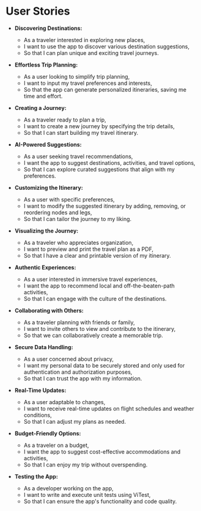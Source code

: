 # User Stories

- **Discovering Destinations:**
  - As a traveler interested in exploring new places,
  - I want to use the app to discover various destination suggestions,
  - So that I can plan unique and exciting travel journeys.

- **Effortless Trip Planning:**
  - As a user looking to simplify trip planning,
  - I want to input my travel preferences and interests,
  - So that the app can generate personalized itineraries, saving me time and effort.

- **Creating a Journey:**
  - As a traveler ready to plan a trip,
  - I want to create a new journey by specifying the trip details,
  - So that I can start building my travel itinerary.

- **AI-Powered Suggestions:**
  - As a user seeking travel recommendations,
  - I want the app to suggest destinations, activities, and travel options,
  - So that I can explore curated suggestions that align with my preferences.

- **Customizing the Itinerary:**
  - As a user with specific preferences,
  - I want to modify the suggested itinerary by adding, removing, or reordering nodes and legs,
  - So that I can tailor the journey to my liking.

- **Visualizing the Journey:**
  - As a traveler who appreciates organization,
  - I want to preview and print the travel plan as a PDF,
  - So that I have a clear and printable version of my itinerary.

- **Authentic Experiences:**
  - As a user interested in immersive travel experiences,
  - I want the app to recommend local and off-the-beaten-path activities,
  - So that I can engage with the culture of the destinations.

- **Collaborating with Others:**
  - As a traveler planning with friends or family,
  - I want to invite others to view and contribute to the itinerary,
  - So that we can collaboratively create a memorable trip.

- **Secure Data Handling:**
  - As a user concerned about privacy,
  - I want my personal data to be securely stored and only used for authentication and authorization purposes,
  - So that I can trust the app with my information.

- **Real-Time Updates:**
  - As a user adaptable to changes,
  - I want to receive real-time updates on flight schedules and weather conditions,
  - So that I can adjust my plans as needed.

- **Budget-Friendly Options:**
  - As a traveler on a budget,
  - I want the app to suggest cost-effective accommodations and activities,
  - So that I can enjoy my trip without overspending.

- **Testing the App:**
  - As a developer working on the app,
  - I want to write and execute unit tests using ViTest,
  - So that I can ensure the app's functionality and code quality.
